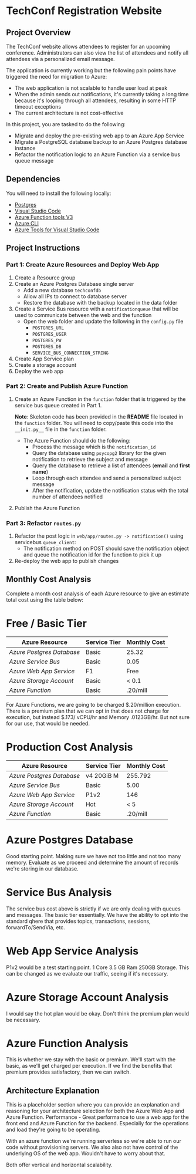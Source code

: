 # TechConf Registration Website

## Project Overview

The TechConf website allows attendees to register for an upcoming conference. Administrators can also view the list of attendees and notify all attendees via a personalized email message.

The application is currently working but the following pain points have triggered the need for migration to Azure:

- The web application is not scalable to handle user load at peak
- When the admin sends out notifications, it's currently taking a long time because it's looping through all attendees, resulting in some HTTP timeout exceptions
- The current architecture is not cost-effective

In this project, you are tasked to do the following:

- Migrate and deploy the pre-existing web app to an Azure App Service
- Migrate a PostgreSQL database backup to an Azure Postgres database instance
- Refactor the notification logic to an Azure Function via a service bus queue message

## Dependencies

You will need to install the following locally:

- [Postgres](https://www.postgresql.org/download/)
- [Visual Studio Code](https://code.visualstudio.com/download)
- [Azure Function tools V3](https://docs.microsoft.com/en-us/azure/azure-functions/functions-run-local?tabs=windows%2Ccsharp%2Cbash#install-the-azure-functions-core-tools)
- [Azure CLI](https://docs.microsoft.com/en-us/cli/azure/install-azure-cli?view=azure-cli-latest)
- [Azure Tools for Visual Studio Code](https://marketplace.visualstudio.com/items?itemName=ms-vscode.vscode-node-azure-pack)

## Project Instructions

### Part 1: Create Azure Resources and Deploy Web App

1. Create a Resource group
2. Create an Azure Postgres Database single server
   - Add a new database `techconfdb`
   - Allow all IPs to connect to database server
   - Restore the database with the backup located in the data folder
3. Create a Service Bus resource with a `notificationqueue` that will be used to communicate between the web and the function
   - Open the web folder and update the following in the `config.py` file
     - `POSTGRES_URL`
     - `POSTGRES_USER`
     - `POSTGRES_PW`
     - `POSTGRES_DB`
     - `SERVICE_BUS_CONNECTION_STRING`
4. Create App Service plan
5. Create a storage account
6. Deploy the web app

### Part 2: Create and Publish Azure Function

1. Create an Azure Function in the `function` folder that is triggered by the service bus queue created in Part 1.

   **Note**: Skeleton code has been provided in the **README** file located in the `function` folder. You will need to copy/paste this code into the `__init.py__` file in the `function` folder.

   - The Azure Function should do the following:
     - Process the message which is the `notification_id`
     - Query the database using `psycopg2` library for the given notification to retrieve the subject and message
     - Query the database to retrieve a list of attendees (**email** and **first name**)
     - Loop through each attendee and send a personalized subject message
     - After the notification, update the notification status with the total number of attendees notified

2. Publish the Azure Function

### Part 3: Refactor `routes.py`

1. Refactor the post logic in `web/app/routes.py -> notification()` using servicebus `queue_client`:
   - The notification method on POST should save the notification object and queue the notification id for the function to pick it up
2. Re-deploy the web app to publish changes

## Monthly Cost Analysis

Complete a month cost analysis of each Azure resource to give an estimate total cost using the table below:

# Free / Basic Tier

| Azure Resource            | Service Tier | Monthly Cost |
| ------------------------- | ------------ | ------------ |
| _Azure Postgres Database_ | Basic        | 25.32        |
| _Azure Service Bus_       | Basic        | 0.05         |
| _Azure Web App Service_   | F1           | Free         |
| _Azure Storage Account_   | Basic        | < 0.1        |
| _Azure Function_          | Basic        | .20/mill     |

For Azure Functions, we are going to be charged $.20/million execution. There is a premium plan that we can opt in that does
not charge for execution, but instead $.173/ vCPU/hr and Memory .0123GB/hr. But not sure for our use, that would be needed.

# Production Cost Analysis

| Azure Resource            | Service Tier | Monthly Cost |
| ------------------------- | ------------ | ------------ |
| _Azure Postgres Database_ | v4 20GiB M   | 255.792      |
| _Azure Service Bus_       | Basic        | 5.00         |
| _Azure Web App Service_   | P1v2         | 146          |
| _Azure Storage Account_   | Hot          | < 5          |
| _Azure Function_          | Basic        | .20/mill     |

# Azure Postgres Database

Good starting point. Making sure we have not too little and not too many memory. Evaluate
as we proceed and determine the amount of records we're storing in our database.

# Service Bus Analysis

The service bus cost above is strictly if we are only dealing with queues and messages.
The basic tier essentially.
We have the ability to opt into the standard qhere that provides topics, transactions,
sessions, forwardTo/SendVia, etc.

# Web App Service Analysis

P1v2 would be a test starting point. 1 Core 3.5 GB Ram 250GB Storage.
This can be changed as we evaluate our traffic, seeing if it's necessary.

# Azure Storage Account Analysis

I would say the hot plan would be okay. Don't think the premium plan would be necessary.

# Azure Function Analysis

This is whether we stay with the basic or premium. We'll start with the basic, as we'll
get charged per execution. If we find the benefits that premium provides satisfactory,
then we can switch.

## Architecture Explanation

This is a placeholder section where you can provide an explanation and reasoning for your architecture selection for both the Azure Web App and Azure Function.
Performance - Great performance to use a web app for the front end and Azure Function for the backend. Especially for the operations and load they're going to be
operating.

With an azure function we're running serverless so we're able to run our code without provisioning servers. We also also not have control of the
underlying OS of the web app. Wouldn't have to worry about that.

Both offer vertical and horizontal scalability.
